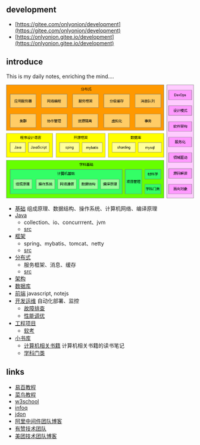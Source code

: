 ## development
* [https://gitee.com/onlyonion/development](https://gitee.com/onlyonion/development) 
* [https://onlyonion.gitee.io/development](https://onlyonion.gitee.io/development)

## introduce
This is my daily notes, enriching the mind....

![knowledge](/00-base/img/knowledge.png)

* [基础](./00-base/README.md) 组成原理、数据结构、操作系统、计算机网络、编译原理
* [Java](./10-java/README.md)  
  * collection、io、concurrrent、jvm
  * [src](10-java/src/README.md)
* [框架](./20-framework/README.md)
  * spring、mybatis、tomcat、netty
  * [src](20-framework/src/README.md)
* [分布式](./30-distributed/README.md)
  * 服务框架、消息、缓存
  * [src](30-distributed/src/README.md)
* [架构](./40-architecture/README.md) 
* [数据库](./50-database/README.md) 
* [前端](./60-js/README.md) javascript, notejs
* [开发运维](./70-dev-ops/README.md)  自动化部署、监控
  * [故障排查](70-dev-ops/11-devops-check.md)
  * [性能调优](70-dev-ops/20-optimize.md)
* [工程项目](./80-project/README.md) 
  * [软考](80-project/exam/README.md)
* [小书库](./99-book/README.md)
  - [计算机相关书籍](./99-book/notes/README.md) 计算机相关书籍的读书笔记
  - [学科门类](./99-book/subject/README.md) 

## links
* [易百教程](https://www.yiibai.com)
* [菜鸟教程](http://www.runoob.com)
* [w3school](http://www.w3school.com.cn)
* [infoq](https://www.infoq.cn)
* [jdon](https://www.jdon.com/)
* [阿里中间件团队博客](http://jm.taobao.org)
* [有赞技术团队](https://tech.youzan.com/)
* [美团技术团队博客](http://tech.meituan.com/)